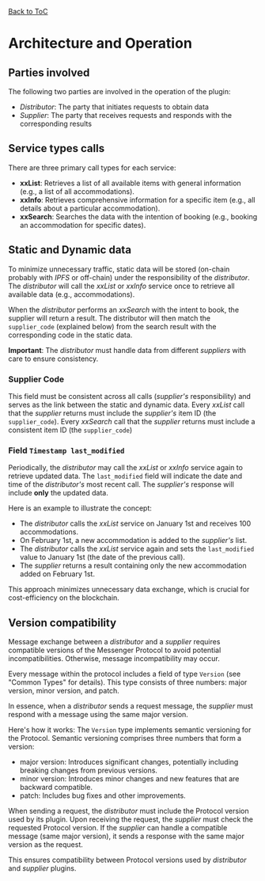 [Back to ToC](https://github.com/gnout/MessengerProtocolDocumentation/blob/main/Documentation.md)

# Architecture and Operation

## Parties involved

The following two parties are involved in the operation of the plugin:

* *Distributor*: The party that initiates requests to obtain data
* *Supplier*: The party that receives requests and responds with the corresponding results

## Service types calls

There are three primary call types for each service:

* __xxList__: Retrieves a list of all available items with general information (e.g., a list of all accommodations).
* __xxInfo__: Retrieves comprehensive information for a specific item (e.g., all details about a particular accommodation).
* __xxSearch__: Searches the data with the intention of booking (e.g., booking an accommodation for specific dates).

## Static and Dynamic data

To minimize unnecessary traffic, static data will be stored (on-chain probably with *IPFS* or off-chain) under the responsibility of the *distributor*. The *distributor* will call the *xxList* or *xxInfo* service once to retrieve all available data (e.g., accommodations).

When the *distributor* performs an *xxSearch* with the intent to book, the supplier will return a result. The distributor will then match the `supplier_code` (explained below) from the search result with the corresponding code in the static data. 

__Important__: The *distributor* must handle data from different *suppliers* with care to ensure consistency.

### Supplier Code

This field must be consistent across all calls (*supplier's* responsibility) and serves as the link between the static and dynamic data. Every *xxList* call that the *supplier* returns must include the *supplier's* item ID (the `supplier_code`). Every *xxSearch* call that the *supplier* returns must include a consistent item ID (the `supplier_code`)

### Field `Timestamp last_modified`

Periodically, the *distributor* may call the *xxList* or *xxInfo* service again to retrieve updated data. The `last_modified` field will indicate the date and time of the *distributor's* most recent call. The *supplier's* response will include __only__ the updated data.  

Here is an example to illustrate the concept:  

* The *distributor* calls the *xxList* service on January 1st and receives 100 accommodations. 
* On February 1st, a new accommodation is added to the *supplier's* list. 
* The *distributor* calls the *xxList* service again and sets the `last_modified` value to January 1st (the date of the previous call).
* The *supplier* returns a result containing only the new accommodation added on February 1st.

This approach minimizes unnecessary data exchange, which is crucial for cost-efficiency on the blockchain.

## Version compatibility

Message exchange between a *distributor* and a *supplier* requires compatible versions of the Messenger Protocol to avoid potential incompatibilities. Otherwise, message incompatibility may occur.  

Every message within the protocol includes a field of type `Version` (see "Common Types" for details). This type consists of three numbers: major version, minor version, and patch.  

In essence, when a *distributor* sends a request message, the *supplier* must respond with a message using the same major version.

Here's how it works: The `Version` type implements semantic versioning for the Protocol. Semantic versioning comprises three numbers that form a version:

* major version: Introduces significant changes, potentially including breaking changes from previous versions.
* minor version: Introduces minor changes and new features that are backward compatible.
* patch: Includes bug fixes and other improvements.

When sending a request, the *distributor* must include the Protocol version used by its plugin. Upon receiving the request, the *supplier* must check the requested Protocol version. If the *supplier* can handle a compatible message (same major version), it sends a response with the same major version as the request.

This ensures compatibility between Protocol versions used by *distributor* and *supplier* plugins.
